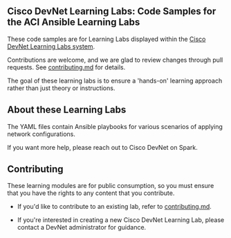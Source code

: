 ## Cisco DevNet Learning Labs: Code Samples for the ACI Ansible Learning Labs



These code samples are for Learning Labs displayed within the [Cisco DevNet Learning Labs system](https://developer.cisco.com/learning).



Contributions are welcome, and we are glad to review changes through pull requests. See [contributing.md](contributing.md) for details.



The goal of these learning labs is to ensure a 'hands-on' learning approach rather than just theory or instructions.



## About these Learning Labs



The YAML files contain Ansible playbooks for various scenarios of applying network configurations.



If you want more help, please reach out to Cisco DevNet on Spark.



## Contributing



These learning modules are for public consumption, so you must ensure that you have the rights to any content that you contribute.



* If you'd like to contribute to an existing lab, refer to [contributing.md](contributing.md).

* If you're interested in creating a new Cisco DevNet Learning Lab, please contact a DevNet administrator for guidance.



